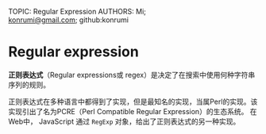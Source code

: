 TOPIC: Regular Expression
AUTHORS: Mi; konrumi@gmail.com; github:konrumi

# Regular expression

**正则表达式**（Regular expressions或 regex）是决定了在搜索中使用何种字符串序列的规则。

正则表达式在多种语言中都得到了实现，但是最知名的实现，当属Perl的实现。该实现引出了名为PCRE（Perl Compatible Regular Expression）的生态系统。 在Web中，
JavaScript 通过 `RegExp` 对象，给出了正则表达式的另一种实现。
